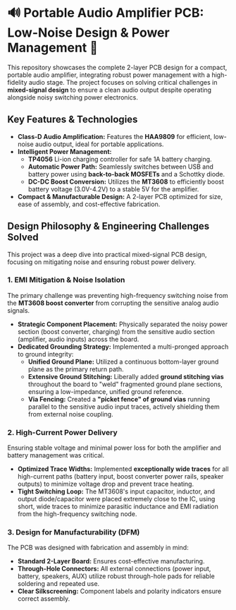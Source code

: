 # 🔊 Portable Audio Amplifier PCB: Low-Noise Design & Power Management 🔋


This repository showcases the complete 2-layer PCB design for a compact, portable audio amplifier, integrating robust power management with a high-fidelity audio stage. The project focuses on solving critical challenges in **mixed-signal design** to ensure a clean audio output despite operating alongside noisy switching power electronics.

## **Key Features & Technologies**

* **Class-D Audio Amplification:** Features the **HAA9809** for efficient, low-noise audio output, ideal for portable applications.
* **Intelligent Power Management:**
    * **TP4056** Li-ion charging controller for safe 1A battery charging.
    * **Automatic Power Path:** Seamlessly switches between USB and battery power using **back-to-back MOSFETs** and a Schottky diode.
    * **DC-DC Boost Conversion:** Utilizes the **MT3608** to efficiently boost battery voltage (3.0V-4.2V) to a stable 5V for the amplifier.
* **Compact & Manufacturable Design:** A 2-layer PCB optimized for size, ease of assembly, and cost-effective fabrication.

## **Design Philosophy & Engineering Challenges Solved**

This project was a deep dive into practical mixed-signal PCB design, focusing on mitigating noise and ensuring robust power delivery.

### **1. EMI Mitigation & Noise Isolation**

The primary challenge was preventing high-frequency switching noise from the **MT3608 boost converter** from corrupting the sensitive analog audio signals.

* **Strategic Component Placement:** Physically separated the noisy power section (boost converter, charging) from the sensitive audio section (amplifier, audio inputs) across the board.
* **Dedicated Grounding Strategy:** Implemented a multi-pronged approach to ground integrity:
    * **Unified Ground Plane:** Utilized a continuous bottom-layer ground plane as the primary return path.
    * **Extensive Ground Stitching:** Liberally added **ground stitching vias** throughout the board to "weld" fragmented ground plane sections, ensuring a low-impedance, unified ground reference.
    * **Via Fencing:** Created a **"picket fence" of ground vias** running parallel to the sensitive audio input traces, actively shielding them from external noise coupling.

### **2. High-Current Power Delivery**

Ensuring stable voltage and minimal power loss for both the amplifier and battery management was critical.

* **Optimized Trace Widths:** Implemented **exceptionally wide traces** for all high-current paths (battery input, boost converter power rails, speaker outputs) to minimize voltage drop and prevent trace heating.
* **Tight Switching Loop:** The MT3608's input capacitor, inductor, and output diode/capacitor were placed extremely close to the IC, using short, wide traces to minimize parasitic inductance and EMI radiation from the high-frequency switching node.

### **3. Design for Manufacturability (DFM)**

The PCB was designed with fabrication and assembly in mind:

* **Standard 2-Layer Board:** Ensures cost-effective manufacturing.
* **Through-Hole Connectors:** All external connections (power input, battery, speakers, AUX) utilize robust through-hole pads for reliable soldering and repeated use.
* **Clear Silkscreening:** Component labels and polarity indicators ensure correct assembly.

